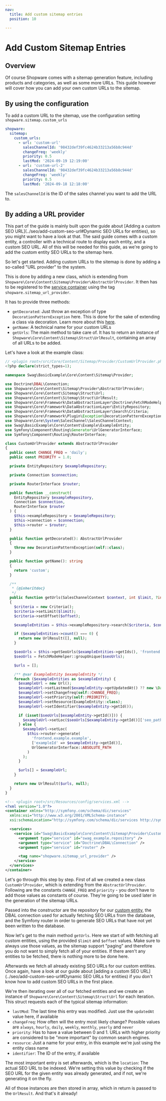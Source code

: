 ```yaml
---
nav:
  title: Add custom sitemap entries
  position: 10

---
```


# Add Custom Sitemap Entries

## Overview

Of course Shopware comes with a sitemap generation feature, including products and categories, as well as some more URLs.
This guide however will cover how you can add your own custom URLs to the sitemap.

## By using the configuration

To add a custom URL to the sitemap, use the configuration setting `shopware.sitemap.custom_urls`

```yaml
shopware:
  sitemap:
    custom_urls:
      - url: 'custom-url'
        salesChannelId: '98432def39fc4624b33213a56b8c944d'
        changeFreq: 'weekly'
        priority: 0.5
        lastMod: '2024-09-19 12:19:00'
      - url: 'custom-url-2'
        salesChannelId: '98432def39fc4624b33213a56b8c944d'
        changeFreq: 'weekly'
        priority: 0.5
        lastMod: '2024-09-18 12:18:00'
```

The `salesChannelId` is the ID of the sales channel you want to add the URL to.

## By adding a URL provider

This part of the guide is mainly built upon the guide about [Adding a custom SEO URL](../seo/add-custom-seo-url#Dynamic SEO URLs for entities),
so you might want to have a look at that.
The said guide comes with a custom entity, a controller with a technical route to display each entity, and a custom SEO URL.
All of this will be needed for this guide, as we're going to add the custom entity SEO URLs to the sitemap here.

So let's get started.
Adding custom URLs to the sitemap is done by adding a so-called "URL provider" to the system.

This is done by adding a new class, which is extending from `Shopware\Core\Content\Sitemap\Provider\AbstractUrlProvider`.
It then has to be registered to the [service container](../../plugin-fundamentals/dependency-injection) using the tag
`shopware.sitemap_url_provider`.

It has to provide three methods:

- `getDecorated`: Just throw an exception of type `DecorationPatternException` here. This is done for the sake of extending
a class via decoration. Learn more about this [here](../../plugin-fundamentals/adjusting-service).
- `getName`: A technical name for your custom URLs
- `getUrls`: The main method to take care of. It has to return an instance of `Shopware\Core\Content\Sitemap\Struct\UrlResult`,
containing an array of all URLs to be added.

Let's have a look at the example class:

<Tabs>
<Tab title="CustomUrlProvider.php">

```php
// <plugin root>/src/Core/Content/Sitemap/Provider/CustomUrlProvider.php
<?php declare(strict_types=1);

namespace Swag\BasicExample\Core\Content\Sitemap\Provider;

use Doctrine\DBAL\Connection;
use Shopware\Core\Content\Sitemap\Provider\AbstractUrlProvider;
use Shopware\Core\Content\Sitemap\Struct\Url;
use Shopware\Core\Content\Sitemap\Struct\UrlResult;
use Shopware\Core\Framework\DataAbstractionLayer\Doctrine\FetchModeHelper;
use Shopware\Core\Framework\DataAbstractionLayer\EntityRepository;
use Shopware\Core\Framework\DataAbstractionLayer\Search\Criteria;
use Shopware\Core\Framework\Plugin\Exception\DecorationPatternException;
use Shopware\Core\System\SalesChannel\SalesChannelContext;
use Swag\BasicExample\Core\Content\Example\ExampleEntity;
use Symfony\Component\Routing\Generator\UrlGeneratorInterface;
use Symfony\Component\Routing\RouterInterface;

class CustomUrlProvider extends AbstractUrlProvider
{
  public const CHANGE_FREQ = 'daily';
  public const PRIORITY = 1.0;

  private EntityRepository $exampleRepository;

  private Connection $connection;

  private RouterInterface $router;

  public function __construct(
    EntityRepository $exampleRepository,
    Connection $connection,
    RouterInterface $router
  ) {
    $this->exampleRepository = $exampleRepository;
    $this->connection = $connection;
    $this->router = $router;
  }

  public function getDecorated(): AbstractUrlProvider
  {
    throw new DecorationPatternException(self::class);
  }

  public function getName(): string
  {
    return 'custom';
  }

  /**
   * {@inheritdoc}
   */
  public function getUrls(SalesChannelContext $context, int $limit, ?int $offset = null): UrlResult
  {
    $criteria = new Criteria();
    $criteria->setLimit($limit);
    $criteria->setOffset($offset);

    $exampleEntities = $this->exampleRepository->search($criteria, $context->getContext());

    if ($exampleEntities->count() === 0) {
      return new UrlResult([], null);
    }

    $seoUrls = $this->getSeoUrls($exampleEntities->getIds(), 'frontend.example.example', $context, $this->connection);
    $seoUrls = FetchModeHelper::groupUnique($seoUrls);

    $urls = [];

    /** @var ExampleEntity $exampleEntity */
    foreach ($exampleEntities as $exampleEntity) {
      $exampleUrl = new Url();
      $exampleUrl->setLastmod($exampleEntity->getUpdatedAt() ?? new \DateTime());
      $exampleUrl->setChangefreq(self::CHANGE_FREQ);
      $exampleUrl->setPriority(self::PRIORITY);
      $exampleUrl->setResource(ExampleEntity::class);
      $exampleUrl->setIdentifier($exampleEntity->getId());

      if (isset($seoUrls[$exampleEntity->getId()])) {
        $exampleUrl->setLoc($seoUrls[$exampleEntity->getId()]['seo_path_info']);
      } else {
        $exampleUrl->setLoc(
          $this->router->generate(
            'frontend.example.example',
            ['exampleId' => $exampleEntity->getId()],
            UrlGeneratorInterface::ABSOLUTE_PATH
          )
        );
      }

      $urls[] = $exampleUrl;
    }

    return new UrlResult($urls, null);
  }
}
```

</Tab>

<Tab title="services.xml">

```xml
<!-- <plugin root>/src/Resources/config/services.xml -->
<?xml version="1.0"?>
<container xmlns="http://symfony.com/schema/dic/services"
  xmlns:xsi="http://www.w3.org/2001/XMLSchema-instance"
  xsi:schemaLocation="http://symfony.com/schema/dic/services http://symfony.com/schema/dic/services/services-1.0.xsd">

  <services>
    <service id="Swag\BasicExample\Core\Content\Sitemap\Provider\CustomUrlProvider">
      <argument type="service" id="swag_example.repository" />
      <argument type="service" id="Doctrine\DBAL\Connection" />
      <argument type="service" id="router" />

      <tag name="shopware.sitemap_url_provider" />
    </service>
  </services>
</container>
```

</Tab>
</Tabs>

Let's go through this step by step.
First of all we created a new class `CustomUrlProvider`, which is extending from the `AbstractUrlProvider`.
Following are the constants `CHANGE_FREQ` and `priority` - you don't have to add those values as constants of course.
They're going to be used later in the generation of the sitemap URLs.

Passed into the constructor are the repository for our [custom entity](../../framework/data-handling/add-custom-complex-data),
the DBAL connection used for actually fetching SEO URLs from the database, and the Symfony router in order to generate SEO URLs
that have not yet been written to the database.

Now let's get to the main method `getUrls`.
Here we start of with fetching all custom entities, using the provided `$limit` and `$offset` values.
Make sure to always use those values, as the sitemap support "paging" and therefore you do not want to simply fetch all
of your entities.
If there aren't any entities to be fetched, there is nothing more to be done here.

Afterwards we fetch all already existing SEO URLs for our custom entities. Once again, have a look at our guide about
[adding a custom SEO URL](../seo/add-custom-seo-url#Dynamic SEO URLs for entities) if you don't know how to add custom
SEO URLs in the first place.

We're then iterating over all of our fetched entities and we create an instance of `Shopware\Core\Content\Sitemap\Struct\Url`
for each iteration.
This struct requests each of the typical sitemap information:

- `lastMod`: The last time this entry was modified. Just use the `updatedAt` value here, if available
- `changeFreq`: How often will the entry most likely change?
Possible values are `always`, `hourly`, `daily`, `weekly`, `monthly`, `yearly` and `never`
- `priority`: Has to have a value between 0 and 1. URLs with higher priority are considered to be "more important" by common
search engines.
- `resource`: Just a name for your entry, in this example we're just using the entity class name
- `identifier`: The ID of the entry, if available

The most important entry is set afterwards, which is the `location`: The actual SEO URL to be indexed.
We're setting this value by checking if the SEO URL for the given entity was already generated, and if not, we're generating it on the fly.

All of those instances are then stored in array, which in return is passed to the `UrlResult`.
And that's it already!
